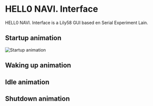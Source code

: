 # HELL0 NAVI. Interface

HELL0 NAVI. Interface is a Lily58 GUI based en Serial Experiment Lain.



## Startup animation


![Startup animation](https://i.imgur.com/EXU92Ev.gif)


## Waking up animation


## Idle animation

## Shutdown animation



